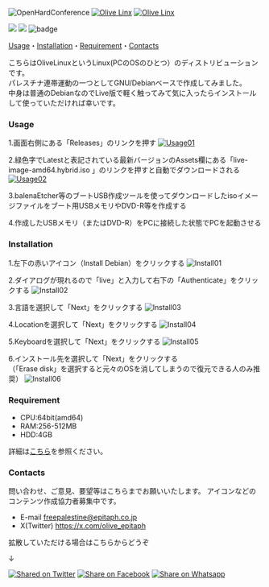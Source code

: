 ![OpenHardConference](img/OpenHardConferenceFryer.jpg)
[![Olive Linx](img/Logo01.png)](https://github.com/freepalestine-epitaph/OliveLinux)
[![Olive Linx](img/palestine-flag-banner.png)](https://github.com/freepalestine-epitaph/OliveLinux)

[<img src="https://img.shields.io/badge/-Debian-A81D33.svg?logo=debian&style=flat">](https://www.debian.org/)
[<img src="https://img.shields.io/github/downloads/freepalestine-epitaph/OliveLinux/total?logo=github&amp;logoColor=white&amp;style=flat-square">](https://github.com/freepalestine-epitaph/OliveLinux/releases)
![badge](https://kounter.kerolloz.dev/badge/kerolloz.kounter?label=PageView)

[Usage](#Usage)・[Installation](#Installation)・[Requirement](#Requirement)・[Contacts](#Contacts)


こちらはOliveLinuxというLinux(PCのOSのひとつ）のディストリビューションです。<br>
パレスチナ連帯運動の一つとしてGNU/Debianベースで作成してみました。<br>
中身は普通のDebianなのでLive版で軽く触ってみて気に入ったらインストールして使っていただければ幸いです。<br>

### <a name="Usage">Usage</a>
1.画面右側にある「Releases」のリンクを押す
[![Usage01](img/Usage01.jpg)](https://github.com/freepalestine-epitaph/OliveLinux/releases)

2.緑色字でLatestと表記されている最新バージョンのAssets欄にある「live-image-amd64.hybrid.iso 」のリンクを押すと自動でダウンロードされる
[![Usage02](img/Usage02.jpg)](https://github.com/freepalestine-epitaph/OliveLinux/releases)

3.balenaEtcher等のブートUSB作成ツールを使ってダウンロードしたisoイメージファイルをブート用USBメモリやDVD-R等を作成する

4.作成したUSBメモリ（またはDVD-R）をPCに接続した状態でPCを起動させる


### <a name="Installation">Installation</a>
1.左下の赤いアイコン（Install Debian）をクリックする
![Install01](img/Install01.png)

2.ダイアログが現れるので「live」と入力して右下の「Authenticate」をクリックする
![Install02](img/Install02.png)

3.言語を選択して「Next」をクリックする
![Install03](img/Install03.png)

4.Locationを選択して「Next」をクリックする
![Install04](img/Install04.png)

5.Keyboardを選択して「Next」をクリックする
![Install05](img/Install05.png)

6.インストール先を選択して「Next」をクリックする<br>
（「Erase disk」を選択すると元々のOSを消してしまうので復元できる人のみ推奨）
![Install06](img/Install06.png)

### <a name="Requirement">Requirement</a>

* CPU:64bit(amd64)
* RAM:256-512MB
* HDD:4GB

詳細は[こちら](https://www.debian.org/releases/stable/amd64/release-notes/ch-whats-new.en.html#idm120)を参照ください。

### <a name="Contacts">Contacts</a>

問い合わせ、ご意見、要望等はこちらまでお願いいたします。
アイコンなどのコンテンツ作成協力者募集中です。

* E-mail
freepalestine@epitaph.co.jp
* X(Twitter)
https://x.com/olive_epitaph

拡散していただける場合はこちらからどうぞ

↓

<a href="https://twitter.com/intent/tweet?text=%20Try%20OliveLinux!%0A%23FreePalestine%0Ahttps%3A//github.com/freepalestine-epitaph/OliveLinux" rel="nofollow"><img src="https://camo.githubusercontent.com/abcfff2c8e77b48fdd30ae402cbad68968e38a5c2913c3f8132ac7bc4df979e0/68747470733a2f2f696d672e736869656c64732e696f2f747769747465722f75726c3f6c6162656c3d54776974746572266c6f676f3d54776974746572267374796c653d736f6369616c2675726c3d68747470732533412532462532466769746875622e636f6d2532466172656774656368253246617265672d73646b" alt="Shared on Twitter" data-canonical-src="https://img.shields.io/twitter/url?label=Twitter&amp;logo=Twitter&amp;style=social&amp;url=https%3A%2F%2Fgithub.com%2Faregtech%2Fareg-sdk" style="max-width: 100%;"></a>
<a href="https://www.facebook.com/sharer/sharer.php?u=https%3A//github.com/freepalestine-epitaph/OliveLinux" rel="nofollow"><img src="https://camo.githubusercontent.com/e12488d7360e676540f9afd5db87cd486a5a62fc0348565d77014e2894c31fae/68747470733a2f2f696d672e736869656c64732e696f2f747769747465722f75726c3f6c6162656c3d46616365626f6f6b266c6f676f3d46616365626f6f6b267374796c653d736f6369616c2675726c3d68747470732533412532462532466769746875622e636f6d2532466172656774656368253246617265672d73646b" alt="Share on Facebook" data-canonical-src="https://img.shields.io/twitter/url?label=Facebook&amp;logo=Facebook&amp;style=social&amp;url=https%3A%2F%2Fgithub.com%2Ffreepalestine-epitaph%2FOliveLinux" style="max-width: 100%;"></a>
<a href="https://wa.me/?text=Try%20OliveLinux!%20https%3A%2F%2Fgithub.com%2Ffreepalestine-epitaph%2FOliveLinux" rel="nofollow"><img src="https://camo.githubusercontent.com/fc0bfc31635b55854b75bfb8b0b5ebeb443fbeaf5f7cd150fd8768a5ccdbe5ff/68747470733a2f2f696d672e736869656c64732e696f2f747769747465722f75726c3f6c6162656c3d5768617473617070266c6f676f3d5768617473617070267374796c653d736f6369616c2675726c3d68747470732533412532462532466769746875622e636f6d2532466172656774656368253246617265672d73646b" alt="Share on Whatsapp" data-canonical-src="https://img.shields.io/twitter/url?label=Whatsapp&amp;logo=Whatsapp&amp;style=social&amp;url=https%3A%2F%2Fgithub.com%2Ffreepalestine-epitaph%2FOliveLinux" style="max-width: 100%;"></a>


